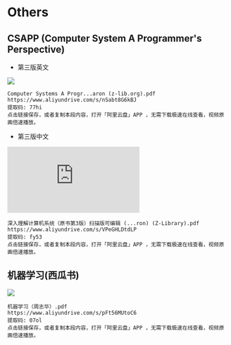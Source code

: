 # Others

## CSAPP (Computer System A Programmer's Perspective)

- 第三版英文

![](https://m.media-amazon.com/images/I/81ZugrP5S3L._AC_UF1000,1000_QL80_.jpg)

```
Computer Systems A Progr...aron (z-lib.org).pdf
https://www.aliyundrive.com/s/nSabt8G6kBJ
提取码: 77hi
点击链接保存，或者复制本段内容，打开「阿里云盘」APP ，无需下载极速在线查看，视频原画倍速播放。
```



- 第三版中文

![](https://m.360buyimg.com/mobilecms/s750x750_jfs/t3310/143/1379472768/437459/d9d8bd99/582435faN7c9dd621.jpg!q80.dpg)

```
深入理解计算机系统（原书第3版）扫描版可编辑 (...ron) (Z-Library).pdf
https://www.aliyundrive.com/s/VPeGHLDtdLP
提取码: fy53
点击链接保存，或者复制本段内容，打开「阿里云盘」APP ，无需下载极速在线查看，视频原画倍速播放。
```

## 机器学习(西瓜书)

![](https://img30.360buyimg.com/ebookadmin/jfs/t1/17279/9/20522/245228/620ea359Ef06d2d0c/c0864b5d37c56d6c.jpg)

```
机器学习（周志华）.pdf
https://www.aliyundrive.com/s/pFt56MUtoC6
提取码: 07ol
点击链接保存，或者复制本段内容，打开「阿里云盘」APP ，无需下载极速在线查看，视频原画倍速播放。
```

